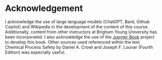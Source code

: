 # Acknowledgement
I acknowledge the use of large language models (ChatGPT, Bard, Github Copilot) and Wikipedia in the development of the content of this course. Additionally, content from other instructors at Brigham Young University has been incorporated. I also acknowledge the use of the [Jupyter Book](https://jupyterbook.org) project to develop this book. Other sources used referenced within the text. Chemical Process Safety by Daniel A. Crowl and Joseph F. Louvar (Fourth Edition) was especially useful.
